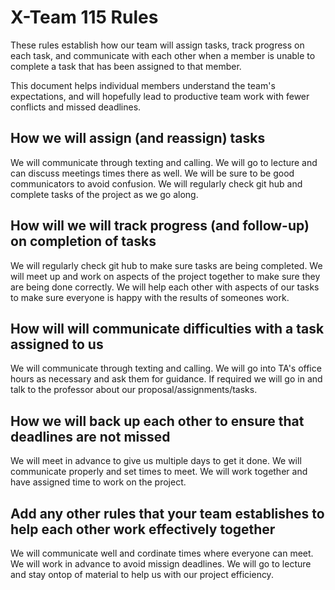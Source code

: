 # X-Team 115 Rules

These rules establish how our team will assign tasks,
track progress on each task, and communicate with each other 
when a member is unable to complete a task that has been assigned to that member.

This document helps individual members understand the team's expectations,
and will hopefully lead to productive team work with fewer conflicts
and missed deadlines.

## How we will assign (and reassign) tasks
We will communicate through texting and calling. 
We will go to lecture and can discuss meetings times there as well. 
We will be sure to be good communicators to avoid confusion.
We will regularly check git hub and complete tasks of the project as we go along. 
## How will we will track progress (and follow-up) on completion of tasks
We will regularly check git hub to make sure tasks are being completed.
We will meet up and work on aspects of the project together to make sure they are being done correctly. 
We will help each other with aspects of our tasks to make sure everyone is happy with the results of someones work. 
## How will will communicate difficulties with a task assigned to us
We will communicate through texting and calling. 
We will go into TA's office hours as necessary and ask them for guidance.
If required we will go in and talk to the professor about our proposal/assignments/tasks. 
## How we will back up each other to ensure that deadlines are not missed
We will meet in advance to give us multiple days to get it done. 
We will communicate properly and set times to meet. 
We will work together and have assigned time to work on the project. 
## Add any other rules that your team establishes to help each other work effectively together
We will communicate well and cordinate times where everyone can meet. 
We will work in advance to avoid missign deadlines. 
We will go to lecture and stay ontop of material to help us with our project efficiency. 
